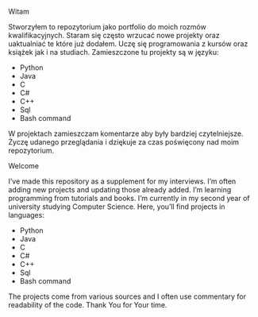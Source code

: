 Witam

Stworzyłem to repozytorium jako portfolio do moich rozmów kwalifikacyjnych.
Staram się często wrzucać nowe projekty oraz uaktualniać te które już dodałem.
Uczę się programowania z kursów oraz książek jak i na studiach.
Zamieszczone tu projekty są w języku:
- Python
- Java
- C
- C#
- C++
- Sql
- Bash command

W projektach zamieszczam komentarze aby były bardziej czytelniejsze.
Życzę udanego przeglądania i dziękuje za czas poświęcony nad moim repozytorium.


Welcome

I’ve made this repository as a supplement for my interviews. 
I’m often adding new projects and updating those already added.
I’m learning programming from tutorials and books. 
I’m currently in my second year of university studying Computer Science.
Here, you’ll find projects in languages:
- Python
- Java
- C
- C#
- C++
- Sql
- Bash command

The projects come from various sources and I often use commentary for readability of the code.
Thank You for Your time.
